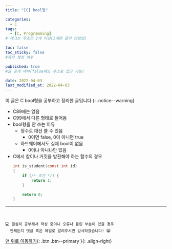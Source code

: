 ```yaml
---
title: "[C] bool형" 

categories:
  - C
tags:
  - [C, Programming]
# 태그는 무조건 2개 이상(1개면 글이 안보임)

toc: false
toc_sticky: false
#목차 생성 여부

published: true
#글 공개 여부(false해도 주소로 접근 가능)

date: 2022-04-03
last_modified_at: 2022-04-03
---
```


이 글은 C bool형을 공부하고 정리한 글입니다
{: .notice--warning}

- C89에는 없음
- C99에서 다른 형태로 들어옴
- bool형을 안 쓰는 이유
  - 정수로 대신 쓸 수 있음
    - 0이면 false, 0이 아니면 true
  - 하드웨어에서도 실제 bool이 없음
    - 0이냐 아니냐만 있음
- C에서 참이나 거짓을 받환해야 하는 함수의 경우
  ```c
  int is_student(const int id)
  {
      if (/* 조건 */) {
          return 1;
      }

      return 0;
  }
  ```

***
<br>

    💻 열심히 공부해서 작성 중이니 오류나 틀린 부분이 있을 경우 
      언제든지 댓글 혹은 메일로 알려주시면 감사하겠습니다! 😸

[맨 위로 이동하기](#){: .btn .btn--primary }{: .align-right}